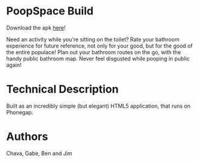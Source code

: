 PoopSpace Build
==============
Download the apk [here](https://www.dropbox.com/s/rhghulzwew0snb6/PoopSpace-debug%2814%29.apk?dl=0)!

Need an activity while you're sitting on the toilet? Rate your bathroom experience for future
reference, not only for your good, but for the good of the entire populace! Plan out your bathroom
routes on the go, with the handy public bathroom map. Never feel disgusted while pooping in public again!

Technical Description
=====================
Built as an incredibly simple (but elegant) HTML5 application, that runs 
on Phonegap. 

Authors
=======
Chava, Gabe, Ben and Jim
